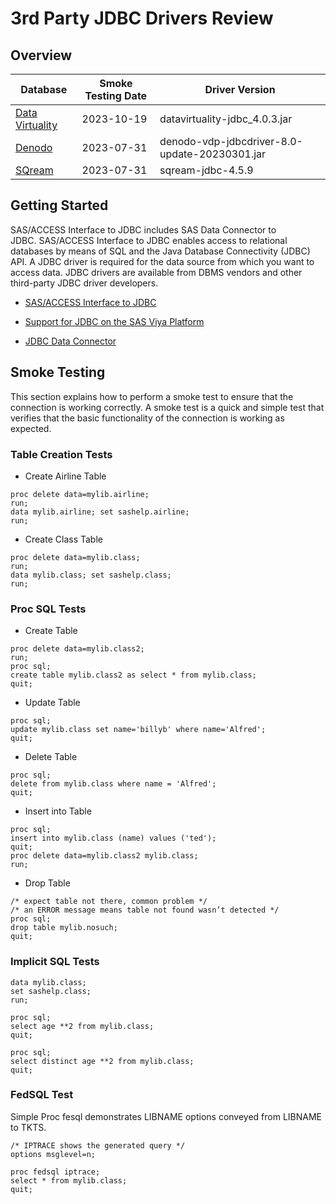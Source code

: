 # 3rd Party JDBC Drivers Review

## Overview



| Database                          | Smoke Testing Date | Driver Version |
| --------------------------------- | ------------------ | -------------- |
| [Data Virtuality](DataVirtuality/README.md)                        | 2023-10-19 | datavirtuality-jdbc_4.0.3.jar |
| [Denodo](Denodo/README.md)                           | 2023-07-31 | denodo-vdp-jdbcdriver-8.0-update-20230301.jar |
| [SQream](SQream/README.md)       | 2023-07-31 | sqream-jdbc-4.5.9 |

## Getting Started

SAS/ACCESS Interface to JDBC includes SAS Data Connector to JDBC. SAS/ACCESS Interface to JDBC enables access to relational databases by means of SQL and the Java Database Connectivity (JDBC) API. A JDBC driver is required for the data source from which you want to access data. JDBC drivers are available from DBMS vendors and other third-party JDBC driver developers.

- [SAS/ACCESS Interface to JDBC](https://go.documentation.sas.com/doc/en/pgmsascdc/v_038/acreldb/p1soj7yuc1975yn1nndc3s11dhsv.htm)

- [Support for JDBC on the SAS Viya Platform](https://go.documentation.sas.com/doc/en/pgmsascdc/v_038/acreldb/p1soj7yuc1975yn1nndc3s11dhsv.htm)

- [JDBC Data Connector](https://go.documentation.sas.com/doc/en/pgmsascdc/v_038/casref/n1ldk5vubre9oen10bdqoqkfc1y7.htm)

## Smoke Testing

This section explains how to perform a smoke test to ensure that the connection is working correctly. A smoke test is a quick and simple test that verifies that the basic functionality of the connection is working as expected.

### Table Creation Tests

- Create Airline Table

```sas
proc delete data=mylib.airline;
run;
data mylib.airline; set sashelp.airline;
run;
```

- Create Class Table

```sas
proc delete data=mylib.class;
run;
data mylib.class; set sashelp.class;
run;
```

### Proc SQL Tests

- Create Table

```sas
proc delete data=mylib.class2;
run;
proc sql;
create table mylib.class2 as select * from mylib.class;
quit;
```

- Update Table

```sas
proc sql;
update mylib.class set name='billyb' where name='Alfred';
quit;
```

- Delete Table

```sas
proc sql;
delete from mylib.class where name = 'Alfred';
quit;
```

- Insert into Table

```sas
proc sql;
insert into mylib.class (name) values ('ted');
quit;
proc delete data=mylib.class2 mylib.class;
run;
```

- Drop Table

```sas
/* expect table not there, common problem */
/* an ERROR message means table not found wasn’t detected */
proc sql;
drop table mylib.nosuch;
quit;
```

### Implicit SQL Tests

```sas
data mylib.class;
set sashelp.class;
run;

proc sql;
select age **2 from mylib.class;
quit;

proc sql;
select distinct age **2 from mylib.class;
quit;
```

### FedSQL Test

Simple Proc fesql demonstrates LIBNAME options conveyed from LIBNAME to TKTS.

```sas
/* IPTRACE shows the generated query */
options msglevel=n;

proc fedsql iptrace;
select * from mylib.class;
quit;
```
